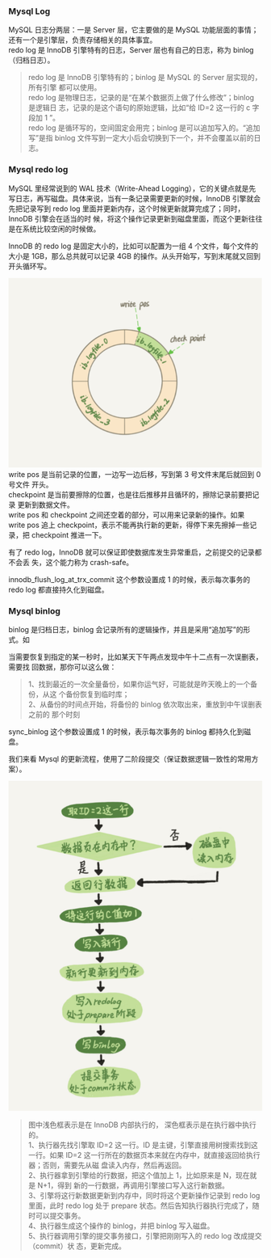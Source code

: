 
### Mysql Log
MySQL 日志分两层：一是 Server 层，它主要做的是 MySQL 功能层面的事情；还有一个是引擎层，负责存储相关的具体事宜。  
redo log 是 InnoDB 引擎特有的日志，Server 层也有自己的日志，称为 binlog（归档日志）。
> redo log 是 InnoDB 引擎特有的；binlog 是 MySQL 的 Server 层实现的，所有引擎 都可以使用。   
> redo log 是物理日志，记录的是“在某个数据页上做了什么修改”；binlog 是逻辑日 志，记录的是这个语句的原始逻辑，比如“给 ID=2 这一行的 c 字段加 1 ”。   
> redo log 是循环写的，空间固定会用完；binlog 是可以追加写入的。“追加写”是指 binlog 文件写到一定大小后会切换到下一个，并不会覆盖以前的日志。

### Mysql redo log
MySQL 里经常说到的 WAL 技术（Write-Ahead Logging），它的关键点就是先写日志，再写磁盘。具体来说，当有一条记录需要更新的时候，InnoDB 引擎就会先把记录写到 redo log 里面并更新内存，这个时候更新就算完成了；同时，InnoDB 引擎会在适当的时 候，将这个操作记录更新到磁盘里面，而这个更新往往是在系统比较空闲的时候做。    

InnoDB 的 redo log 是固定大小的，比如可以配置为一组 4 个文件，每个文件的大小是 1GB，那么总共就可以记录 4GB 的操作。从头开始写，写到末尾就又回到开头循环写。

![redo-log](../images/mysql-redo-log.png)  
write pos 是当前记录的位置，一边写一边后移，写到第 3 号文件末尾后就回到 0 号文件 开头。  
checkpoint 是当前要擦除的位置，也是往后推移并且循环的，擦除记录前要把记录 更新到数据文件。  
write pos 和 checkpoint 之间还空着的部分，可以用来记录新的操作。如果 write pos 追上 checkpoint，表示不能再执行新的更新，得停下来先擦掉一些记录，把 checkpoint 推进一下。  

有了 redo log，InnoDB 就可以保证即使数据库发生异常重启，之前提交的记录都不会丢 失，这个能力称为 crash-safe。

innodb_flush_log_at_trx_commit 这个参数设置成 1 的时候，表示每次事务的 redo log 都直接持久化到磁盘。  

### Mysql binlog
binlog 是归档日志，binlog 会记录所有的逻辑操作，并且是采用“追加写”的形式。如  

当需要恢复到指定的某一秒时，比如某天下午两点发现中午十二点有一次误删表，需要找 回数据，那你可以这么做：  
> 1、找到最近的一次全量备份，如果你运气好，可能就是昨天晚上的一个备份，从这 个备份恢复到临时库；  
> 2、从备份的时间点开始，将备份的 binlog 依次取出来，重放到中午误删表之前的 那个时刻

sync_binlog 这个参数设置成 1 的时候，表示每次事务的 binlog 都持久化到磁盘。  

我们来看 Mysql 的更新流程，使用了二阶段提交（保证数据逻辑一致性的常用方案）。

![mysql 更新操作流程](../images/mysql-update.png)

> 图中浅色框表示是在 InnoDB 内部执行的， 深色框表示是在执行器中执行的。  
> 1、执行器先找引擎取 ID=2 这一行。ID 是主键，引擎直接用树搜索找到这一行。如果 ID=2 这一行所在的数据页本来就在内存中，就直接返回给执行器；否则，需要先从磁 盘读入内存，然后再返回。   
> 2、执行器拿到引擎给的行数据，把这个值加上 1，比如原来是 N，现在就是 N+1，得到 新的一行数据，再调用引擎接口写入这行新数据。  
> 3、引擎将这行新数据更新到内存中，同时将这个更新操作记录到 redo log 里面，此时 redo log 处于 prepare 状态。然后告知执行器执行完成了，随时可以提交事务。  
> 4、执行器生成这个操作的 binlog，并把 binlog 写入磁盘。  
> 5、执行器调用引擎的提交事务接口，引擎把刚刚写入的 redo log 改成提交（commit）状 态，更新完成。

